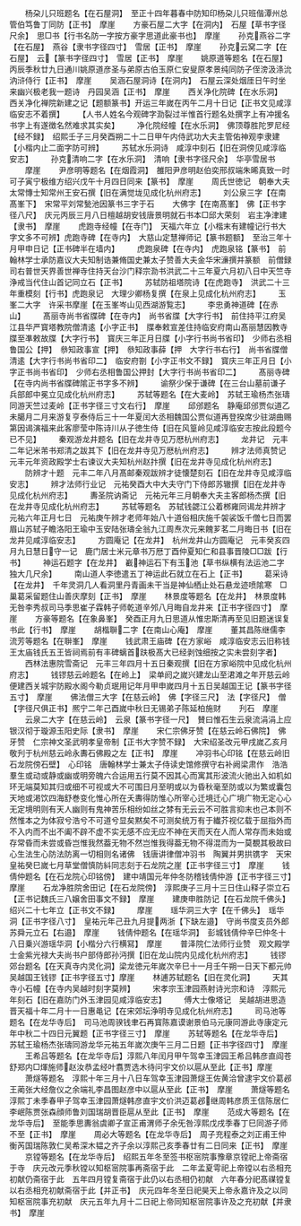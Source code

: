 <!-- { "loadSidebar": true } -->
　　杨朶儿只班题名【在石屋洞】　至正十四年暮春中防知印杨朶儿只班偕潭州总管伯笃鲁丁同防【正书】　摩崖
　　方豪石屋二大字【在洞内】　石屋【草书字径尺余】　思□书【行书名防一字按方豪字思道此豪书也】　摩崖
　　孙克燕谷二字【在石屋】　燕谷【隶书字径四寸】　雪居【正书】　摩崖
　　孙克云窝二字【在石屋】　云【篆书字径四寸】　雪居【正书】　摩崖
　　姚原道等题名【在石屋】　丙辰季秋廿九日通川姚原道彦圣与弟原古伯玉原仁安叟原孝景纯同防子侄滂汲涤沇汭浒侍行【正书】　摩崖
　　吴涵石屋洞诗【在洞内】　石屋云深处烟厓日午时坐来幽兴极老我一题诗　丹园吴涵【正书】　摩崖
　　西关净化院碑【在水乐洞】　西关净化禅院新建之记【题额篆书】开运三年嵗在丙午二月十日记【正书文见咸淳临安志不着撰】
　　【人书人姓名今观碑字泐裂过半惟首行题名处撰字上有冲援名书字上有遂徴名然难求其实矣】
　　净化院经幢【在水乐洞】　佛顶尊胜陀罗尼经【经不録】　绍熙壬子三月癸酉朔二十二日甲午内侍武功大夫主管佑神观李隶建【小楷内止二面字防可辨】
　　苏轼水乐洞诗　咸淳中刻石【旧在洞傍见咸淳临安志】
　　孙克清响二字【在水乐洞】　清响【隶书字径尺余】　华亭雪居书
　　摩崖
　　尹彦明等题名【在烟霞洞】　雒阳尹彦明赵伯奕邢叔端朱晞真致一时可子寅宁极维方绍兴戊午十月四日同来【篆书】　摩崖
　　周氏世徳记　朝奉大夫太常慱士知常州王安石撰【旧在满觉垅见成化杭州府志】
　　刘公泉三字【在南髙峯下】　宋常平刘常甃池因篆书三字于石
　　大佛字【在南髙峯】　佛【正书字径八尺】　庆元丙辰三月八日檀越胡安钱唐景明就石书本□邱大荣刻　岩主净津建【隶书】　摩崖
　　虎跑寺经幢【在寺门】　天福六年立【小楷末有建幢记行书大字文多不可辨】虎跑寺碑【在寺内】　大慈山定慧禅师记【篆书题额】　至治三年十月甲申日记【正书碑半在墙内】
　　虎跑泉碑【在寺内】　虎跑泉铭【篆书】　前翰林学士承防嘉议大夫知制诰兼脩国史兼太子赞善大夫金华宋濓撰并篆额　前僧録司右普世天界善世禅寺住持天台沙门释宗泐书洪武二十三年夏六月初八日中天竺寺浄戒当代住山首记同立石【正书】
　　苏轼防祖塔院诗【在虎跑寺】　洪武二十三年重模刻【行书】虎跑泉记　大理少卿杨复撰【在泉上见成化杭州府志】
　　玉峯二大字　许采书摩崖【在玉峯岑山见西湖游覧志】
　　李忠勇神道碑【在赤山】
　　髙丽寺尚书省牒碑【在寺内】　尚书省牒【大字行书】　前住持平江府吴江县华严寳塔教院僧清逺【小字正书】　牒奉敕宣差住持临安府南山髙丽慧因教寺牒至凖敕故牒【大字行书】　寳庆三年正月日牒【小字行书尚书省印】　少师右丞相鲁国公【押】　叅知政事宣【押】　叅知政事薛【押　大字行书右行】　尚书省牒僧清逺【大字行书尚书省印二】　临安府劄【小字正书文不録】　寳庆三年正月日【小字正书尚书省印】　少师右丞相鲁国公押封【大字行书尚书省印二】
　　髙丽寺碑【在寺内尚书省牒碑隂正书字多不辨】
　　谕祭少保于谦碑【在三台山墓前谦子兵部郎中冕立见成化杭州府志】
　　苏轼等题名【在大麦岭】　苏轼王瑜杨杰张璹同游天竺过麦岭【正书字径三寸文右行】　摩崖
　　邱邠题名　静庵邱邠贾似道乙未臈月二月来游复亨泰侍后三十一年夏闰大丞相魏国公贾似道再登揆席少驻湖曲赐第因谒演福来此客廖莹中陈诗川从子徳生侍【旧在风篁岭见咸淳临安志按此段题今已不见】
　　秦观游龙井题名【旧在龙井寺见万厯杭州府志】
　　龙井记　元丰二年记米芾书郑清之跋其下【旧在龙井寺见万厯杭州府志】
　　辨才法师真赞记　元丰元年资政殿学士右谏议大夫知杭州赵抃撰【旧在龙井寺见成化杭州府志】
　　防辨才十题　元丰二年八月髙邮秦观跋辨才徒懐楚刻石【旧在龙井寺见咸淳临安志】
　　辨才法师行业记　元祐癸酉大中大夫守门下侍郎苏辙撰【旧在龙井寺见成化杭州府志】
　　夀圣院讷斋记　元祐元年三月朝奉大夫主客郎杨杰撰【旧在龙井寺见成化杭州府志】
　　苏轼等题名　苏轼钱勰江公着桞雍同谒龙井辨才元祐六年正月七日　元祐庚午辨才老师年始八十道俗相庆施千袈裟饭千僧七日而罢眉山苏轼子瞻洛阳王瑜中玉安陆张璹全翁九江周焘次元来餽芗茗二月晦日书【旧在龙井见咸淳临安志】
　　方圆庵记【在龙井】　杭州龙井山方圆庵记　元丰癸亥四月九日慧日守一记　鹿门居士米元章书万厯丁酉仲夏知仁和县事晋陵□□跋【行书】
　　神运石题字【在龙井】　嶻神运石下有玉池【草书纵横有法运池二字独大几尺余】
　　南山道人李徳遣五丁神运此石就立在石上【正书】
　　葛采诗【在龙井】　千年灵洞几人看洞里丹青画未干当是神仙栖止处石悬龙迹喷隂寒　□巢葛采留题住山善庆摩刻【正书】　摩崖
　　林景度等题名【在龙井】　林景度韩无咎李秀叔司马季思崔子霖韩子师乾道辛邜八月晦自龙井来【正书字径四寸】　摩崖
　　方豪等题名【在象鼻峯】　癸酉正月九日思道从惟忠斯清再至见旧题迷误复书此【行书】　摩崖
　　胡楷聨二字【在南山心庵】　摩崖
　　董其昌陈继儒李流芳等题名【在聨峯】　摩崖
　　钱武肃王庙碑【在方家峪　咸淳临安志云旧称钱王太庙钱氏五王皆祠焉前有丰碑螭首趺极髙大已经剥蚀细按之实未尝刻字者】
　　西林法惠院雪斋记　元丰三年四月十五日秦观撰【旧在方家峪院中见成化杭州府志】
　　钱镠慈云岭题名【在岭上】　梁单阏之嵗兴建龙山至涒滩之年开慈云岭便建西关城宇防殿水阁今勒贞珉用记年月甲申嵗四月十五日吴越国王记【篆书字径五寸】　摩崖
　　佛法僧三大字【在慈云岭】　佛【字径三尺】　法【字径尺】　僧【字径尺俱正书】熈宁二年己酉嵗中秋日无锡弟子陈延柏施财
　　刋石　摩崖
　　云泉二大字【在慈云岭】　云泉【篆书字径一尺】　賛曰惟石生云泉流涓涓上应银汉彻于璇源玉阳史际【隶书】　摩崖
　　宋仁宗佛牙赞【在慈云岭石佛院】　佛牙赞　仁宗神文圣武明孝皇帝制【正书大字赞不録】　大宋绍圣改元甲戌嵗乙亥月敬刋于杭州慈云岭永夀石佛殿之左【正书】　摩崖
　　冲羽书心印铭【在慈云岭旧石龙院傍石壁】　心印铭　唐翰林学士兼太子侍读史馆修撰守右补阙梁肃作　浩浩羣生或动或静或幽或明旁魄六合运用五行莫不因其心而寓其形波流火驰出入如机如环无端莫知其归或细不可视或大不可围日月至明或以为昏秋毫至防或以为繁或囊包天地或渇饮四海舒巻变化惟心所在夭夀得防惟心所宰心迁境迁心广境广物无定心心无定境明则有天人幽则有鬼神苦乐相纷如丝之棼有无云云不可胜言抑末也己本则不然惟本之为体寂兮浩兮不可道兮显矣黙矣不可测矣统万有于纎芥视亿载于屈指外而不入内而不出不阖不辟不虚不实无感不应无应不神在天而天在人而人常存而未始或存常昏而未尝或昏岂惟我然葢无物不然岂惟我得葢无物不得混而为一莫覩其极故曰心生法生心防法防离一切相则名诸佛　钱唐讲律僧冲羽书　陶翼并男拱镌字　天宋皇祐癸巳嵗七月草堂僧慎防紏同志刻于石龙院之崖【正书字径三寸】　摩崖
　　钱倩仲题名【在石龙院心印铭傍】　建中靖国元年仲冬防稽钱倩仲游【正书字径三寸】　摩崖
　　石龙净胜院舍田记【在石龙院傍】　淳熙庚子三月十三日住山释子崇立石【正书记魏氏三八嬢舍田事文不録】　摩崖
　　建庚申胜防记【在石龙院千佛头】　绍兴二十七年立【正书文不録】
　　摩崖
　　瑶华洞三大字【在千佛头】　瑶华洞【正书字径八寸】　皇祐元年己丑九月提两浙【下缺左邉】　守尚书度支员外郎苏舜元立石【右邉】　摩崖
　　钱倩仲题名【在瑶华洞】　彭城钱倩仲辛巳仲冬十八日乗兴游瑶华洞【小楷分六行横冩】　摩崖
　　普泽院仁法师行业赞　观文殿学士金紫光禄大夫尚书户部侍郎孙沔撰【旧在龙山院内见成化杭州府志】
　　钱镠郊台题名【在天真寺内灵化洞】梁龙徳元年嵗次辛巳十一月壬午朔一日天下都元帅吴越国王钱镠【正书字径五寸】摩崖
　　林逋苏轼题名【旧在灵化洞】
　　天其寺小石幢【在寺内吴越时刻字莫辨】
　　宋孝宗玉津园燕射诗光宗和诗　淳熙元年刻石【旧在嘉防门外玉津园见咸淳临安志】
　　傅大士像塔记　吴越胡进思造晋天福十年二月十一日惠黾记【在宋郊坛浄明寺见成化杭州府志】
　　司马池等题名【在龙华寺后】　司马池周骙钱聿石再寳陈嘉谟谢景伯马元康同游此寺康定元年中秋二十四日元翼题【正书字径三寸】　摩崖
　　苏轼等题名【在龙华寺后】　苏轼王瑜杨杰张璹同游龙华元祐五年嵗次庚午三月二日题【正书字径四寸】　摩崖
　　王希吕等题名【在龙华寺后】淳熙八年闰月甲午驾幸玉津园王希吕韩彦直阎苍舒郑内□煇施师赵汝恭孟经叶翥贾选木待问宇文价以扈从至此【正书】摩崖
　　萧燧等题名　淳熙十年三月十八日车驾幸玉津园萧燧王佐黄洽曾逮宇文价葛邲王蔺张大经詹仪之余端礼李昌图赵彦中以扈从至此【正书】　摩崖
　　萧燧等题名　淳熙丁未季春甲子驾幸玉津园萧燧韩彦直宇文价洪迈葛邲继周韩彦质王信陈居仁李岷陈贾张森顔师鲁刘国瑞胡晋臣扈从至此【正书】　摩崖
　　范成大等题名【在龙华寺后】　至能季思夀翁虞卿子宣正甫渭师子余旡咎淳熙戊戌季春丁巳同游子师不至【正书】　摩崖
　　周必大等题名【在龙华寺后】　周子充程泰之刘正甫王仲衡芮国瑞陈敦仁吴希深木韫之齐子余以淳熙己亥季春廿有二日同来【正书】　摩崖
　　京镗等题名【在龙华寺后】　绍熙五年冬至签书枢宻院事豫章京镗祀上帝斋宿于寺　庆元改元季秋镗以知枢宻院事再斋宿于此　二年孟夏雩祀上帝镗以右丞相充初献仍斋宿于此　五年四月镗复斋宿于此仍以右丞相仍初献　六年春分祀髙禖镗复以右丞相充初献斋宿于此【并正书】　庆元四年冬至日祀昊天上帝永嘉许及之以同知枢宻院事充初献　庆元五年九月十二日祀上帝同知枢宻院事许及之充初献【并隶书】　摩崖
